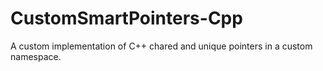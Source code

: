 # CustomSmartPointers-Cpp
A custom implementation of C++ chared and unique pointers in a custom namespace.
